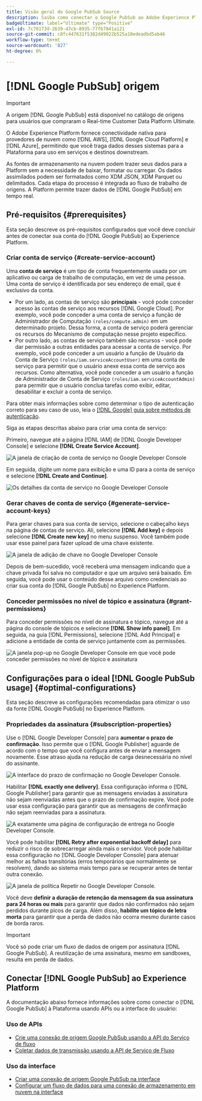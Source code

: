 ```yaml
---
title: Visão geral do Google PubSub Source
description: Saiba como conectar o Google PubSub ao Adobe Experience Platform usando APIs ou a interface do usuário.
badgeUltimate: label="Ultimate" type="Positive"
exl-id: 7c78173d-2639-47cb-8935-77fb7841a121
source-git-commit: c8fc447631f5382d49022b525a10edeadbd5ab46
workflow-type: tm+mt
source-wordcount: '827'
ht-degree: 0%

---
```


# [!DNL Google PubSub] origem

>[!IMPORTANT]
>
>A origem [!DNL Google PubSub] está disponível no catálogo de origens para usuários que compraram o Real-time Customer Data Platform Ultimate.

O Adobe Experience Platform fornece conectividade nativa para provedores de nuvem como [!DNL AWS], [!DNL Google Cloud Platform] e [!DNL Azure], permitindo que você traga dados desses sistemas para a Plataforma para uso em serviços e destinos downstream.

As fontes de armazenamento na nuvem podem trazer seus dados para a Platform sem a necessidade de baixar, formatar ou carregar. Os dados assimilados podem ser formatados como XDM JSON, XDM Parquet ou delimitados. Cada etapa do processo é integrada ao fluxo de trabalho de origens. A Platform permite trazer dados de [!DNL Google PubSub] em tempo real.

## Pré-requisitos {#prerequisites}

Esta seção descreve os pré-requisitos configurados que você deve concluir antes de conectar sua conta do [!DNL Google PubSub] ao Experience Platform.

### Criar conta de serviço {#create-service-account}

Uma **conta de serviço** é um tipo de conta frequentemente usada por um aplicativo ou carga de trabalho de computação, em vez de uma pessoa. Uma conta de serviço é identificada por seu endereço de email, que é exclusivo da conta.

* Por um lado, as contas de serviço são **principais** - você pode conceder acesso às contas de serviço aos recursos [!DNL Google Cloud]. Por exemplo, você pode conceder a uma conta de serviço a função de Administrador de Computação `(roles/compute.admin)` em um determinado projeto. Dessa forma, a conta de serviço poderá gerenciar os recursos do Mecanismo de computação nesse projeto específico.
* Por outro lado, as contas de serviço também são recursos - você pode dar permissão a outras entidades para acessar a conta de serviço. Por exemplo, você pode conceder a um usuário a função de Usuário da Conta de Serviço `(roles/iam.serviceAccountUser)` em uma conta de serviço para permitir que o usuário anexe essa conta de serviço aos recursos. Como alternativa, você pode conceder a um usuário a função de Administrador de Conta de Serviço `(roles/iam.serviceAccountAdmin)` para permitir que o usuário conclua tarefas como exibir, editar, desabilitar e excluir a conta de serviço.

Para obter mais informações sobre como determinar o tipo de autenticação correto para seu caso de uso, leia o [[!DNL Google] guia sobre métodos de autenticação](https://cloud.google.com/docs/authentication).

Siga as etapas descritas abaixo para criar uma conta de serviço:

Primeiro, navegue até a página [!DNL IAM] de [!DNL Google Developer Console] e selecione **[!DNL Create Service Account]**.

![A janela de criação de conta de serviço no Google Developer Console](../../images/tutorials/create/google-pubsub/create-service-account.png)

Em seguida, digite um nome para exibição e uma ID para a conta de serviço e selecione **[!DNL Create and Continue]**.

![Os detalhes da conta de serviço no Google Developer Console](../../images/tutorials/create/google-pubsub/service-account-details.png)

### Gerar chaves de conta de serviço {#generate-service-account-keys}

Para gerar chaves para sua conta de serviço, selecione o cabeçalho keys na página de contas de serviço. Ali, selecione **[!DNL Add key]** e depois selecione **[!DNL Create new key]** no menu suspenso. Você também pode usar esse painel para fazer upload de uma chave existente.

![A janela de adição de chave no Google Developer Console](../../images/tutorials/create/google-pubsub/add-key.png)

Depois de bem-sucedido, você receberá uma mensagem indicando que a chave privada foi salva no computador e que um arquivo será baixado. Em seguida, você pode usar o conteúdo desse arquivo como credenciais ao criar sua conta do [!DNL Google PubSub] no Experience Platform.

### Conceder permissões no nível de tópico e assinatura {#grant-permissions}

Para conceder permissões no nível de assinatura e tópico, navegue até a página do console de tópicos e selecione **[!DNL Show info panel]**. Em seguida, na guia [!DNL Permissions], selecione [!DNL Add Principal] e adicione a entidade de conta de serviço juntamente com as permissões.

![A janela pop-up no Google Developer Console em que você pode conceder permissões no nível de tópico e assinatura](../../images/tutorials/create/google-pubsub/add-principal.png)

## Configurações para o ideal [!DNL Google PubSub usage] {#optimal-configurations}

Esta seção descreve as configurações recomendadas para otimizar o uso da fonte [!DNL Google PubSub] no Experience Platform.

### Propriedades da assinatura {#subscription-properties}

Use o [!DNL Google Developer Console] para **aumentar o prazo de confirmação**. Isso permite que o [!DNL Google Publisher] aguarde de acordo com o tempo que você configura antes de enviar a mensagem novamente. Esse atraso ajuda na redução de carga desnecessária no nível do assinante.

![A interface do prazo de confirmação no Google Developer Console.](../../images/tutorials/create/google-pubsub/acknowledgement-deadline.png)

Habilitar **[!DNL exactly one delivery]**. Essa configuração informa o [!DNL Google Publisher] para garantir que as mensagens enviadas à assinatura não sejam reenviadas antes que o prazo de confirmação expire. Você pode usar essa configuração para garantir que as mensagens de confirmação não sejam reenviadas para a assinatura.

![A exatamente uma página de configuração de entrega no Google Developer Console.](../../images/tutorials/create/google-pubsub/exactly-one-delivery.png)

Você pode habilitar **[!DNL Retry after exponential backoff delay]** para reduzir o risco de sobrecarregar ainda mais o servidor. Você pode habilitar essa configuração no [!DNL Google Developer Console] para atenuar melhor as falhas transitórias (erros temporários que normalmente se resolvem), dando ao sistema mais tempo para se recuperar antes de tentar outra conexão.

![A janela de política Repetir no Google Developer Console.](../../images/tutorials/create/google-pubsub/retry-policy.png)

Você deve **definir a duração de retenção da mensagem da sua assinatura para 24 horas ou mais** para garantir que dados não confirmados não sejam perdidos durante picos de carga. Além disso, **habilite um tópico de letra morta** para garantir que a perda de dados não ocorra mesmo durante casos de borda raros.

>[!IMPORTANT]
>
>Você só pode criar um fluxo de dados de origem por assinatura [!DNL Google PubSub]. A reutilização de uma assinatura, mesmo em sandboxes, resulta em perda de dados.

## Conectar [!DNL Google PubSub] ao Experience Platform

A documentação abaixo fornece informações sobre como conectar o [!DNL Google PubSub] à Plataforma usando APIs ou a interface do usuário:

### Uso de APIs

* [Crie uma conexão de origem Google PubSub usando a API do Serviço de fluxo](../../tutorials/api/create/cloud-storage/google-pubsub.md)
* [Coletar dados de transmissão usando a API de Serviço de Fluxo](../../tutorials/api/collect/streaming.md)

### Uso da interface

* [Criar uma conexão de origem Google PubSub na interface](../../tutorials/ui/create/cloud-storage/google-pubsub.md)
* [Configurar um fluxo de dados para uma conexão de armazenamento em nuvem na interface](../../tutorials/ui/dataflow/streaming/cloud-storage-streaming.md)
